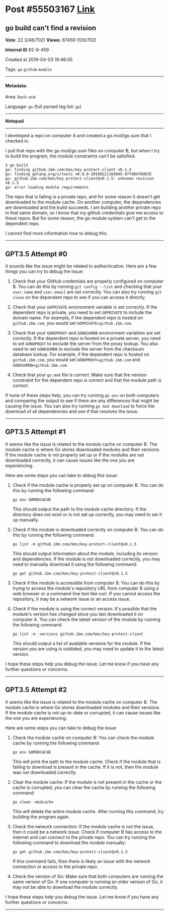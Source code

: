 
# Post \#55503167 [Link](https://stackoverflow.com/questions/55503167/)

## go build can't find a revision

**Vote**: 22 (248/702) **Views**: 67459 (129/702) 

**Internal ID** \#2-8-459

Created at 2019-04-03 19:46:05

Tags: `go` `github` `module`

----------

#### Metadata:

Area: `Back-end`

Language: `go` (full parsed tag list: `go`)

----------

**Notepad**


----------

I developed a repo on computer A and created a go.mod/go.sum that I checked in.

I pull that repo with the go.mod/go.sum files on computer B, but when I try to build the program, the module constraints can't be satisfied.

```
$ go build
go: finding github.ibm.com/kms/key-protect-client v0.1.5
go: finding golang.org/x/tools v0.0.0-20180221164845-07fd8470d635
go: github.ibm.com/kms/key-protect-client@v0.1.5: unknown revision v0.1.5
go: error loading module requirements
```


The repo that is failing is a private repo, and for some reason it doesn't get downloaded to the module cache. On another computer, the dependencies are downloaded and the build succeeds. I am building another private repo in that same domain, so I know that my github credentials give me access to these repos. But for some reason, the go module system can't get to the dependent repo.

I cannot find more information how to debug this.


----------
        
## GPT3.5 Attempt \#0

It sounds like the issue might be related to authentication. Here are a few things you can try to debug the issue:

1. Check that your GitHub credentials are properly configured on computer B. You can do this by running `git config --list` and checking that your `user.name` and `user.email` are set correctly. You can also try running `git clone` on the dependent repo to see if you can access it directly.

2. Check that your `GOPRIVATE` environment variable is set correctly. If the dependent repo is private, you need to set `GOPRIVATE` to include the domain name. For example, if the dependent repo is hosted on `github.ibm.com`, you would set `GOPRIVATE=github.ibm.com`.

3. Check that your `GONOPROXY` and `GONOSUMDB` environment variables are set correctly. If the dependent repo is hosted on a private server, you need to set `GONOPROXY` to exclude the server from the proxy lookup. You also need to set `GONOSUMDB` to exclude the server from the checksum database lookup. For example, if the dependent repo is hosted on `github.ibm.com`, you would set `GONOPROXY=github.ibm.com` and `GONOSUMDB=github.ibm.com`.

4. Check that your `go.mod` file is correct. Make sure that the version constraint for the dependent repo is correct and that the module path is correct.

If none of these steps help, you can try running `go env` on both computers and comparing the output to see if there are any differences that might be causing the issue. You can also try running `go mod download` to force the download of all dependencies and see if that resolves the issue.

--------

## GPT3.5 Attempt \#1

It seems like the issue is related to the module cache on computer B. The module cache is where Go stores downloaded modules and their versions. If the module cache is not properly set up or if the modules are not downloaded correctly, it can cause issues like the one you are experiencing.

Here are some steps you can take to debug this issue:

1. Check if the module cache is properly set up on computer B. You can do this by running the following command:

   ```
   go env GOMODCACHE
   ```

   This should output the path to the module cache directory. If the directory does not exist or is not set up correctly, you may need to set it up manually.

2. Check if the module is downloaded correctly on computer B. You can do this by running the following command:

   ```
   go list -m github.ibm.com/kms/key-protect-client@v0.1.5
   ```

   This should output information about the module, including its version and dependencies. If the module is not downloaded correctly, you may need to manually download it using the following command:

   ```
   go get github.ibm.com/kms/key-protect-client@v0.1.5
   ```

3. Check if the module is accessible from computer B. You can do this by trying to access the module's repository URL from computer B using a web browser or a command-line tool like curl. If you cannot access the repository, it may be a network issue or an access issue.

4. Check if the module is using the correct version. It's possible that the module's version has changed since you last downloaded it on computer A. You can check the latest version of the module by running the following command:

   ```
   go list -m -versions github.ibm.com/kms/key-protect-client
   ```

   This should output a list of available versions for the module. If the version you are using is outdated, you may need to update it to the latest version.

I hope these steps help you debug the issue. Let me know if you have any further questions or concerns.

--------

## GPT3.5 Attempt \#2

It seems like the issue is related to the module cache on computer B. The module cache is where Go stores downloaded modules and their versions. If the module cache is not up-to-date or corrupted, it can cause issues like the one you are experiencing.

Here are some steps you can take to debug the issue:

1. Check the module cache on computer B: You can check the module cache by running the following command:

   ```
   go env GOMODCACHE
   ```

   This will print the path to the module cache. Check if the module that is failing to download is present in the cache. If it is not, then the module was not downloaded correctly.

2. Clear the module cache: If the module is not present in the cache or the cache is corrupted, you can clear the cache by running the following command:

   ```
   go clean -modcache
   ```

   This will delete the entire module cache. After running this command, try building the program again.

3. Check the network connection: If the module cache is not the issue, then it could be a network issue. Check if computer B has access to the internet and can connect to the private repo. You can try running the following command to download the module manually:

   ```
   go get github.ibm.com/kms/key-protect-client@v0.1.5
   ```

   If this command fails, then there is likely an issue with the network connection or access to the private repo.

4. Check the version of Go: Make sure that both computers are running the same version of Go. If one computer is running an older version of Go, it may not be able to download the module correctly.

I hope these steps help you debug the issue. Let me know if you have any further questions or concerns.

--------

